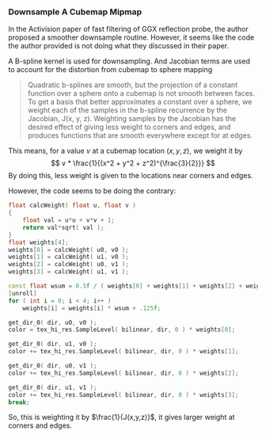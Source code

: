 ### Downsample A Cubemap Mipmap

In the Activision paper of fast filtering of GGX reflection probe, the author proposed a smoother downsample routine. However, it seems like the code the author provided is not doing what they discussed in their paper.

A B-spline kernel is used for downsampling. And Jacobian terms are used to account for the distortion from cubemap to sphere mapping

>Quadratic b-splines are smooth, but the projection of a constant function over a sphere onto a cubemap is not smooth between faces. To get a basis that better approximates a constant over a sphere, we weight each of the samples in the b-spline recurrence by the Jacobian, J(x, y, z). Weighting samples by the Jacobian has the desired effect of giving less weight to corners and edges, and produces functions that are smooth everywhere except for at edges.

This means, for a value $v$ at a cubemap location $(x,y,z)$, we weight it by
$$
v * \frac{1}{(x^2 + y^2 + z^2)^{\frac{3}{2}}}
$$
By doing this, less weight is given to the locations near corners and edges.

However, the code seems to be doing the contrary:

```c++
float calcWeight( float u, float v )
{
	float val = u*u + v*v + 1;
	return val*sqrt( val );
}
float weights[4];
weights[0] = calcWeight( u0, v0 );
weights[1] = calcWeight( u1, v0 );
weights[2] = calcWeight( u0, v1 );
weights[3] = calcWeight( u1, v1 );

const float wsum = 0.5f / ( weights[0] + weights[1] + weights[2] + weights[3] );
[unroll]
for ( int i = 0; i < 4; i++ )
    weights[i] = weights[i] * wsum + .125f;

get_dir_0( dir, u0, v0 );
color = tex_hi_res.SampleLevel( bilinear, dir, 0 ) * weights[0];

get_dir_0( dir, u1, v0 );
color += tex_hi_res.SampleLevel( bilinear, dir, 0 ) * weights[1];

get_dir_0( dir, u0, v1 );
color += tex_hi_res.SampleLevel( bilinear, dir, 0 ) * weights[2];

get_dir_0( dir, u1, v1 );
color += tex_hi_res.SampleLevel( bilinear, dir, 0 ) * weights[3];
break;
```

So, this is weighting it by $\frac{1}{J(x,y,z)}$, it gives larger weight at corners and edges. 